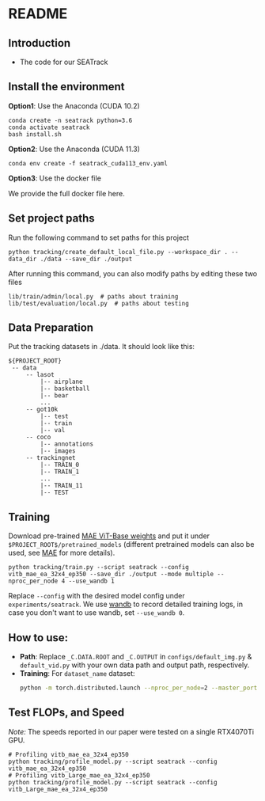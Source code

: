 # README

## Introduction
- The code for our SEATrack


## Install the environment
**Option1**: Use the Anaconda (CUDA 10.2)
```
conda create -n seatrack python=3.6
conda activate seatrack
bash install.sh
```

**Option2**: Use the Anaconda (CUDA 11.3)
```
conda env create -f seatrack_cuda113_env.yaml
```

**Option3**: Use the docker file

We provide the full docker file here.


## Set project paths
Run the following command to set paths for this project
```
python tracking/create_default_local_file.py --workspace_dir . --data_dir ./data --save_dir ./output
```
After running this command, you can also modify paths by editing these two files
```
lib/train/admin/local.py  # paths about training
lib/test/evaluation/local.py  # paths about testing
```

## Data Preparation
Put the tracking datasets in ./data. It should look like this:
   ```
   ${PROJECT_ROOT}
    -- data
        -- lasot
            |-- airplane
            |-- basketball
            |-- bear
            ...
        -- got10k
            |-- test
            |-- train
            |-- val
        -- coco
            |-- annotations
            |-- images
        -- trackingnet
            |-- TRAIN_0
            |-- TRAIN_1
            ...
            |-- TRAIN_11
            |-- TEST
   ```


## Training
Download pre-trained [MAE ViT-Base weights](https://dl.fbaipublicfiles.com/mae/pretrain/mae_pretrain_vit_base.pth) and put it under `$PROJECT_ROOT$/pretrained_models` (different pretrained models can also be used, see [MAE](https://github.com/facebookresearch/mae) for more details).

```
python tracking/train.py --script seatrack --config vitb_mae_ea_32x4_ep350 --save_dir ./output --mode multiple --nproc_per_node 4 --use_wandb 1
```

Replace `--config` with the desired model config under `experiments/seatrack`. We use [wandb](https://github.com/wandb/client) to record detailed training logs, in case you don't want to use wandb, set `--use_wandb 0`.


## How to use:
- **Path**: Replace `_C.DATA.ROOT` and `_C.OUTPUT` in `configs/default_img.py` & `default_vid.py` with your own data path and output path, respectively.
- **Training**: For `dataset_name` dataset: 
  ```bash
  python -m torch.distributed.launch --nproc_per_node=2 --master_port 77777 main.py --dataset dataset_name --cfg configs/res50_cels_cal.yaml --gpu 0,1 --spr 0 --sacr 0.05 --rr 1.0
## Test FLOPs, and Speed
*Note:* The speeds reported in our paper were tested on a single RTX4070Ti GPU.

```
# Profiling vitb_mae_ea_32x4_ep350
python tracking/profile_model.py --script seatrack --config vitb_mae_ea_32x4_ep350
# Profiling vitb_Large_mae_ea_32x4_ep350
python tracking/profile_model.py --script seatrack --config vitb_Large_mae_ea_32x4_ep350
```
